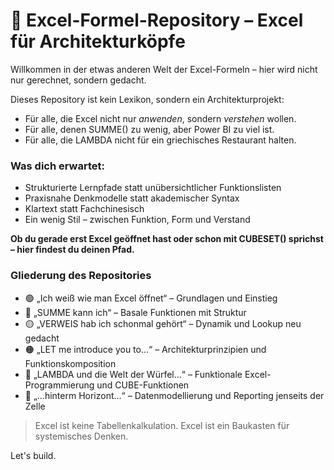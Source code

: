# 🧠 Excel-Formel-Repository – Excel für Architekturköpfe

Willkommen in der etwas anderen Welt der Excel-Formeln – hier wird nicht nur gerechnet, sondern gedacht.

Dieses Repository ist kein Lexikon, sondern ein Architekturprojekt:
- Für alle, die Excel nicht nur *anwenden*, sondern *verstehen* wollen.
- Für alle, denen SUMME() zu wenig, aber Power BI zu viel ist.
- Für alle, die LAMBDA nicht für ein griechisches Restaurant halten.

### Was dich erwartet:
- Strukturierte Lernpfade statt unübersichtlicher Funktionslisten
- Praxisnahe Denkmodelle statt akademischer Syntax
- Klartext statt Fachchinesisch
- Ein wenig Stil – zwischen Funktion, Form und Verstand

**Ob du gerade erst Excel geöffnet hast oder schon mit CUBESET() sprichst – hier findest du deinen Pfad.**

### Gliederung des Repositories
- 🟢 „Ich weiß wie man Excel öffnet“ – Grundlagen und Einstieg
- 🔵 „SUMME kann ich“ – Basale Funktionen mit Struktur
- 🟡 „VERWEIS hab ich schonmal gehört“ – Dynamik und Lookup neu gedacht
- 🟠 „LET me introduce you to...“ – Architekturprinzipien und Funktionskomposition
- 🔴 „LAMBDA und die Welt der Würfel…“ – Funktionale Excel-Programmierung und CUBE-Funktionen
- 🌌 „…hinterm Horizont…“ – Datenmodellierung und Reporting jenseits der Zelle

> Excel ist keine Tabellenkalkulation. Excel ist ein Baukasten für systemisches Denken.

Let's build.
